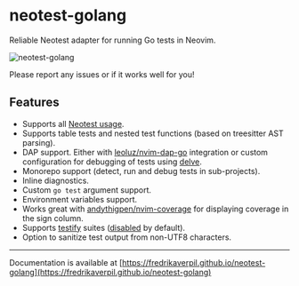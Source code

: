 # neotest-golang

Reliable Neotest adapter for running Go tests in Neovim.

![neotest-golang](https://github.com/fredrikaverpil/neotest-golang/assets/994357/afb6e936-b355-4d7b-ab73-65c21ee66ae7)

Please report any issues or if it works well for you!

## Features

- Supports all [Neotest usage](https://github.com/nvim-neotest/neotest#usage).
- Supports table tests and nested test functions (based on treesitter AST
  parsing).
- DAP support. Either with
  [leoluz/nvim-dap-go](https://github.com/leoluz/nvim-dap-go) integration or
  custom configuration for debugging of tests using
  [delve](https://github.com/go-delve/delve).
- Monorepo support (detect, run and debug tests in sub-projects).
- Inline diagnostics.
- Custom `go test` argument support.
- Environment variables support.
- Works great with
  [andythigpen/nvim-coverage](https://github.com/andythigpen/nvim-coverage) for
  displaying coverage in the sign column.
- Supports [testify](https://github.com/stretchr/testify) suites
  ([disabled](https://fredrikaverpil.github.io/neotest-golang/config/#testify_enabled)
  by default).
- Option to sanitize test output from non-UTF8 characters.

---

Documentation is available at
[https://fredrikaverpil.github.io/neotest-golang](https://fredrikaverpil.github.io/neotest-golang)
